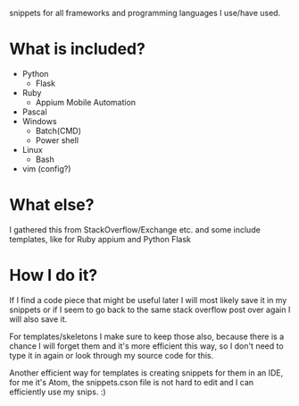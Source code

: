 snippets for all frameworks and programming languages I use/have used.

# What is included?
- Python
	- Flask
- Ruby
	- Appium Mobile Automation
- Pascal
- Windows
	- Batch(CMD)
	- Power shell
- Linux
	- Bash
- vim (config?)

# What else?
I gathered this from StackOverflow/Exchange etc. and some include templates, like for Ruby appium and Python Flask


# How I do it?
If I find a code piece that might be useful later I will most likely save it in my snippets or if I seem to go back to the same stack overflow post over again I will also save it.

For templates/skeletons I make sure to keep those also, because there is a chance I will forget them and it's more efficient this way, so I don't need to type it in again or look through my source code for this.

Another efficient way for templates is creating snippets for them in an IDE, for me it's Atom, the snippets.cson file is not hard to edit and I can efficiently use my snips. :)
